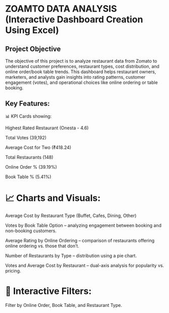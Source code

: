 # ZOAMTO  DATA  ANALYSIS (Interactive Dashboard Creation Using Excel)
## Project Objective
The objective of this project is to analyze restaurant data from Zomato to understand customer preferences, restaurant types, cost distribution, and online order/book table trends.
This dashboard helps restaurant owners, marketers, and analysts gain insights into rating patterns, customer engagement (votes), and operational choices like online ordering or table booking.
## Key Features:

📊 KPI Cards showing:

Highest Rated Restaurant (Onesta - 4.6)

Total Votes (39,192)

Average Cost for Two (₹418.24)

Total Restaurants (148)

Online Order % (39.19%)

Book Table % (5.41%)

# 📈 Charts and Visuals:

 Average Cost by Restaurant Type (Buffet, Cafes, Dining, Other)

Votes by Book Table Option – analyzing engagement between booking and non-booking customers.

Average Rating by Online Ordering – comparison of restaurants offering online ordering vs. those that don’t.

Number of Restaurants by Type – distribution using a pie chart.

Votes and Average Cost by Restaurant – dual-axis analysis for popularity vs. pricing.

# 🧩 Interactive Filters:

Filter by Online Order, Book Table, and Restaurant Type.
